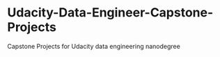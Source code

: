 # Udacity-Data-Engineer-Capstone-Projects
Capstone Projects for Udacity data engineering nanodegree

